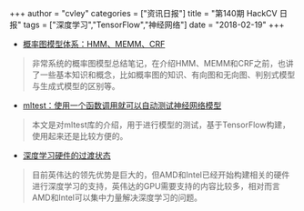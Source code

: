 +++
author = "cvley"
categories = ["资讯日报"]
title = "第140期 HackCV 日报"
tags = ["深度学习","TensorFlow","神经网络"]
date = "2018-02-19"
+++

- [概率图模型体系：HMM、MEMM、CRF](https://zhuanlan.zhihu.com/p/33397147?from=hackcv&hmsr=hackcv.com&utm_medium=hackcv.com&utm_source=hackcv.com)

> 非常系统的概率图模型总结笔记，在介绍HMM、MEMM和CRF之前，也讲了一些基本知识和概念，比如概率图的知识、有向图和无向图、判别式模型与生成式模型的区别等。

- [mltest：使用一个函数调用就可以自动测试神经网络模型](https://medium.com/@keeper6928/mltest-automatically-test-neural-network-models-in-one-function-call-eb6f1fa5019d?from=hackcv&hmsr=hackcv.com&utm_medium=hackcv.com&utm_source=hackcv.com)

> 本文是对mltest库的介绍，用于进行模型的测试，基于TensorFlow构建，使用起来还是比较方便的。

- [深度学习硬件的过渡状态](http://timdettmers.com/2017/12/21/deep-learning-hardware-limbo/?from=hackcv&hmsr=hackcv.com&utm_medium=hackcv.com&utm_source=hackcv.com)

> 目前英伟达的领先优势是巨大的，但AMD和Intel已经开始构建相关的硬件进行深度学习的支持，英伟达的GPU需要支持的内容比较多，相对而言AMD和Intel可以集中力量解决深度学习的问题。

